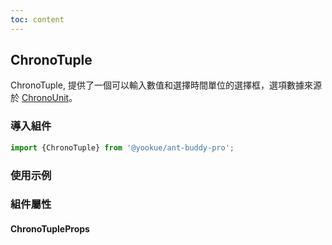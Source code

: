 ```yaml
---
toc: content
---
```


## ChronoTuple

ChronoTuple, 提供了一個可以輸入數值和選擇時間單位的選擇框，選項數據來源於 [ChronoUnit](https://docs.oracle.com/javase/8/docs/api/java/time/temporal/ChronoUnit.html)。

### 導入組件

```jsx | pure
import {ChronoTuple} from '@yookue/ant-buddy-pro';
```

### 使用示例

<code src="./demo.zh-TW.tsx"></code>

### 組件屬性

#### ChronoTupleProps

<API src="@/form/ChronoTuple/index.tsx" hideTitle></API>
